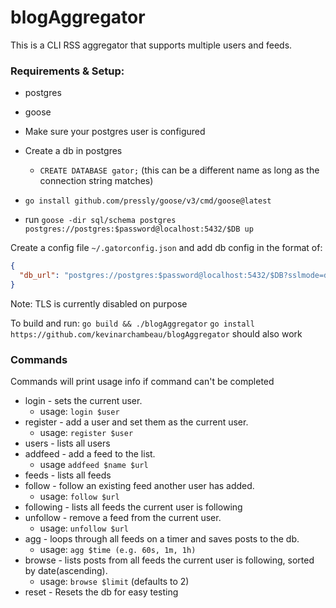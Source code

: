# blogAggregator

This is a CLI RSS aggregator that supports multiple users and feeds.

### Requirements & Setup:
* postgres
* goose


* Make sure your postgres user is configured
* Create a db in postgres
  * `CREATE DATABASE gator;` (this can be a different name as long as the connection string matches)
* `go install github.com/pressly/goose/v3/cmd/goose@latest`
* run `goose -dir sql/schema postgres postgres://postgres:$password@localhost:5432/$DB up`

Create a config file `~/.gatorconfig.json` and add db config in the format of:
```json
{
  "db_url": "postgres://postgres:$password@localhost:5432/$DB?sslmode=disable"
}
```
Note: TLS is currently disabled on purpose


To build and run: `go build && ./blogAggregator`
`go install https://github.com/kevinarchambeau/blogAggregator` should also work

### Commands
Commands will print usage info if command can't be completed

* login - sets the current user. 
  * usage: `login $user`
* register - add a user and set them as the current user. 
  * usage: `register $user`
* users - lists all users
* addfeed - add a feed to the list. 
  * usage `addfeed $name $url`
* feeds - lists all feeds
* follow - follow an existing feed another user has added. 
  * usage: `follow $url`
* following - lists all feeds the current user is following
* unfollow - remove a feed from the current user. 
  * usage: `unfollow $url`
* agg - loops through all feeds on a timer and saves posts to the db. 
  * usage: `agg $time (e.g. 60s, 1m, 1h)`
* browse - lists posts from all feeds the current user is following, sorted by date(ascending). 
  * usage: `browse $limit` (defaults to 2)
* reset - Resets the db for easy testing
